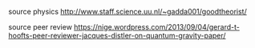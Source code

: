 
source physics
  http://www.staff.science.uu.nl/~gadda001/goodtheorist/

source peer review
  https://nige.wordpress.com/2013/09/04/gerard-t-hoofts-peer-reviewer-jacques-distler-on-quantum-gravity-paper/
